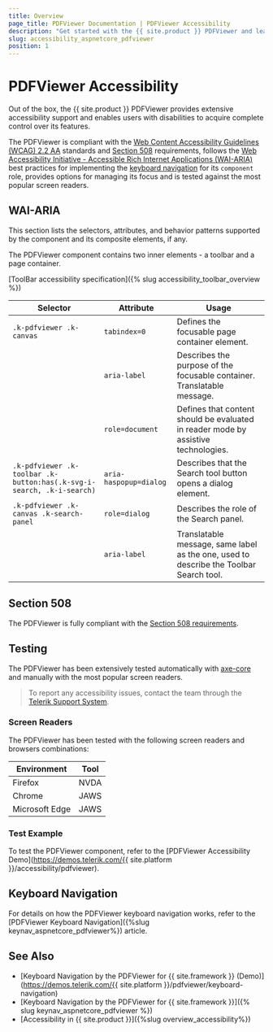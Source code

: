 ```yaml
---
title: Overview
page_title: PDFViewer Documentation | PDFViewer Accessibility
description: "Get started with the {{ site.product }} PDFViewer and learn about its accessibility support for WAI-ARIA, Section 508, and WCAG 2.2."
slug: accessibility_aspnetcore_pdfviewer
position: 1
---
```


# PDFViewer Accessibility

Out of the box, the {{ site.product }} PDFViewer provides extensive accessibility support and enables users with disabilities to acquire complete control over its features.

The PDFViewer is compliant with the [Web Content Accessibility Guidelines (WCAG) 2.2 AA](https://www.w3.org/TR/WCAG22/) standards and [Section 508](https://www.section508.gov/) requirements, follows the [Web Accessibility Initiative - Accessible Rich Internet Applications (WAI-ARIA)](https://www.w3.org/WAI/ARIA/apg/) best practices for implementing the [keyboard navigation](#keyboard-navigation) for its `component` role, provides options for managing its focus and is tested against the most popular screen readers.

## WAI-ARIA

This section lists the selectors, attributes, and behavior patterns supported by the component and its composite elements, if any.

The PDFViewer component contains two inner elements - a toolbar and a page container.

[ToolBar accessibility specification]({% slug accessibility_toolbar_overview %})

| Selector | Attribute | Usage |
| -------- | --------- | ----- |
| `.k-pdfviewer .k-canvas` | `tabindex=0` | Defines the focusable page container element. |
|  | `aria-label` | Describes the purpose of the focusable container. Translatable message. |
|  | `role=document` | Defines that content should be evaluated in reader mode by assistive technologies. |
| `.k-pdfviewer .k-toolbar .k-button:has(.k-svg-i-search, .k-i-search)` | `aria-haspopup=dialog` | Describes that the Search tool button opens a dialog element. |
| `.k-pdfviewer .k-canvas .k-search-panel` | `role=dialog` | Describes the role of the Search panel. |
|  | `aria-label` | Translatable message, same label as the one, used to describe the Toolbar Search tool. |

## Section 508

The PDFViewer is fully compliant with the [Section 508 requirements](https://www.section508.gov/).

## Testing

The PDFViewer has been extensively tested automatically with [axe-core](https://github.com/dequelabs/axe-core) and manually with the most popular screen readers.

> To report any accessibility issues, contact the team through the [Telerik Support System](https://www.telerik.com/account/support-center).

### Screen Readers

The PDFViewer has been tested with the following screen readers and browsers combinations:

| Environment | Tool |
| ----------- | ---- |
| Firefox | NVDA |
| Chrome | JAWS |
| Microsoft Edge | JAWS |

### Test Example

To test the PDFViewer component, refer to the [PDFViewer Accessibility Demo](https://demos.telerik.com/{{ site.platform }}/accessibility/pdfviewer).

## Keyboard Navigation

For details on how the PDFViewer keyboard navigation works, refer to the [PDFViewer Keyboard Navigation]({%slug keynav_aspnetcore_pdfviewer%}) article.

## See Also

* [Keyboard Navigation by the PDFViewer for {{ site.framework }} (Demo)](https://demos.telerik.com/{{ site.platform }}/pdfviewer/keyboard-navigation)
* [Keyboard Navigation by the PDFViewer for {{ site.framework }}]({% slug keynav_aspnetcore_pdfviewer %})
* [Accessibility in {{ site.product }}]({%slug overview_accessibility%})